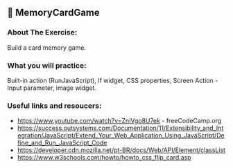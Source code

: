## :ledger: MemoryCardGame

### About The Exercise:

Build a card memory game. 

### What you will practice:

Built-in action (RunJavaScript), If widget, CSS properties, Screen Action - Input parameter, image widget.

### Useful links and resoucers:

- https://www.youtube.com/watch?v=ZniVgo8U7ek - freeCodeCamp.org
- https://success.outsystems.com/Documentation/11/Extensibility_and_Integration/JavaScript/Extend_Your_Web_Application_Using_JavaScript/Define_and_Run_JavaScript_Code
- https://developer.cdn.mozilla.net/pt-BR/docs/Web/API/Element/classList
- https://www.w3schools.com/howto/howto_css_flip_card.asp
